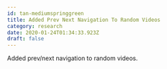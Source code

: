 ```yaml
---
id: tan-mediumspringgreen
title: Added Prev Next Navigation To Random Videos
category: research
date: 2020-01-24T01:34:33.923Z
draft: false
---
```


Added prev/next navigation to random videos.